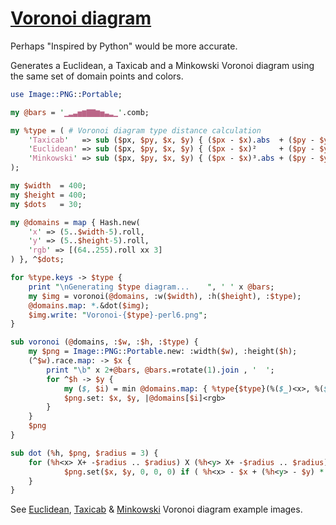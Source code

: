 [1]: https://rosettacode.org/wiki/Voronoi_diagram

# [Voronoi diagram][1]





Perhaps "Inspired by Python" would be more accurate.



Generates a Euclidean, a Taxicab and a Minkowski Voronoi diagram using the same set of domain points and colors.

```perl
use Image::PNG::Portable;

my @bars = '▁▂▃▅▆▇▇▆▅▃▂▁'.comb;

my %type = ( # Voronoi diagram type distance calculation
    'Taxicab'   => sub ($px, $py, $x, $y) { ($px - $x).abs  + ($py - $y).abs  },
    'Euclidean' => sub ($px, $py, $x, $y) { ($px - $x)²     + ($py - $y)²     },
    'Minkowski' => sub ($px, $py, $x, $y) { ($px - $x)³.abs + ($py - $y)³.abs },
);

my $width  = 400;
my $height = 400;
my $dots   = 30;

my @domains = map { Hash.new(
    'x' => (5..$width-5).roll,
    'y' => (5..$height-5).roll,
    'rgb' => [(64..255).roll xx 3]
) }, ^$dots;

for %type.keys -> $type {
    print "\nGenerating $type diagram...    ", ' ' x @bars;
    my $img = voronoi(@domains, :w($width), :h($height), :$type);
    @domains.map: *.&dot($img);
    $img.write: "Voronoi-{$type}-perl6.png";
}

sub voronoi (@domains, :$w, :$h, :$type) {
    my $png = Image::PNG::Portable.new: :width($w), :height($h);
    (^$w).race.map: -> $x {
        print "\b" x 2+@bars, @bars.=rotate(1).join , '  ';
        for ^$h -> $y {
            my ($, $i) = min @domains.map: { %type{$type}(%($_)<x>, %($_)<y>, $x, $y), $++ };
            $png.set: $x, $y, |@domains[$i]<rgb>
        }
    }
    $png
}

sub dot (%h, $png, $radius = 3) {
    for (%h<x> X+ -$radius .. $radius) X (%h<y> X+ -$radius .. $radius) -> ($x, $y) {
            $png.set($x, $y, 0, 0, 0) if ( %h<x> - $x + (%h<y> - $y) * i ).abs <= $radius;
    }
}
```


See [Euclidean](https://github.com/thundergnat/rc/blob/master/img/Voronoi-Euclidean-perl6.png), [Taxicab](https://github.com/thundergnat/rc/blob/master/img/Voronoi-Taxicab-perl6.png) &amp; [Minkowski](https://github.com/thundergnat/rc/blob/master/img/Voronoi-Minkowski-perl6.png) Voronoi diagram example images.
